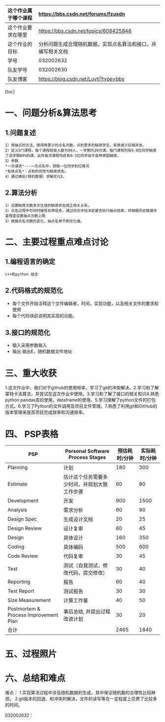 | 这个作业属于哪个课程 | https://bbs.csdn.net/forums/fzusdn |
|:------------ |:--------------|
| 这个作业要求在哪里  | https://bbs.csdn.net/topics/608425848 | 
| 这个作业的目标   |分析问题生成合理随机数据，实现点名算法和接口，并编写相关文档|
| 学号  | 032002632 |
|队友学号  |032002630|
|队友博客|https://blog.csdn.net/Luyti?type=bbs|

[toc]

 <!-- <img src=""   width="40%"> -->
# 一、问题分析&算法思考
## 1.问题复述
    1）用抽点的方法，使得用更少的点名次数，点到更多的缺席学生。有效减少后端并发。
    2）定义5门课程，每个课程班级人数为90人，一学期共20次课。每门课程均有5-8位同学缺席了该学期80%的课，此外每次课程均还有0-3位同学由于各种原因缺席。
    3）参数 
    *一次请求*---一次点名中，获取一位同学到位情况  
    *有效点名*：点到的同学为缺席状态。
    4）通过模拟(随机数据）求解优化E。
## 2.算法分析

    1）设置缺席次数本次生成的缺席状态成正相关关系。
    2）点名过程中可同时接受反馈信息，通过综合评估决定是否执行抽点结束，并根据历史数据丰富程度设置抽点次数上限
    3）根据点名次数的变化，抽点名单不断优化缩。

<!-- -    i.涉及的随机目标：absence ：直到此次点名的当前课程每个缺席次数，
-    ii. 5-8名同学缺席80%课程
-    iii. 每次课程有0-3名同学缺席。 -->
# 二、主要过程重点难点讨论
## 1.编程语言的确定
    c++和python 结合
## 2.代码格式的规范化
*  每个文件开始注释这个文件编辑者，时间，实现功能，以及相关文件的要求和使用
*  每个代码块前说明其实现的功能。
## 3.接口的规范化
- 输入采用参数输入
- 输出 输出E，随机数据文件地址
# 三、重大收获
1.这次作业中，我们对于github的使用频率，学习了git的冲突解决。2.学习和了解蒙特卡洛算法，并尝试在这次作业中使用。3.学习和了解了接口的相关知识4.熟悉python pandas库的使用，dataframe的使用。5.学习理解了python文件的打包方式。6.学习了Python的文件调用及项目文件管理。7.熟悉了利用git和GitHub的版本管理来提高项目完成效率和沟通效率。
# 四、 PSP表格
| PSP|Personal Software Process Stages|预估耗时/分钟|	实际耗时/分钟|
|-------|--------|-----------|----------|
|Planning      | 计划                                     |180|300|
|Estimate	    |估计这个任务需要多少时间，并规划大致工作步骤 |60  |   80     |
|Development    |开发|                    900 | 1500      |                      
|Analysis	         |需求分析          |60	|  90      |
|Design Spec       |生成设计文档                    |20  |   25   |	
|Design Review     |设计复审                   |60     | 45    |
|Design	     |具体设计             	    |160     |    350  |	
|Coding     |   具体编码                   |   500    |  600       |
|Code Review      |代码复审                  |  30     |   45      |
|Test         |测试（自我测试，修改代码，提交修改）           |  30    |  40       |
|Reporting     |报告                 |   60    |   40      |
|Test Report      |测试报告                      |    30   |  30       |
|Size Measurement    |计算工作量                    |     40  |     50    |
|Postmortem & Process Improvement Plan| 事后总结, 并提出过程改进计划                  |    30   |   20    |
|合计    |           |  2465        |   1840   |
# 五、过程照片

# 六、总结和难点
难点：
1.实现算法过程中涉及随机数据的生成，其中保证随机数的合理性比较麻烦。 
2.git版本的回退、和冲突的解决，文件的读写等在一定程度上花费了比较多的时间。

032002632：




